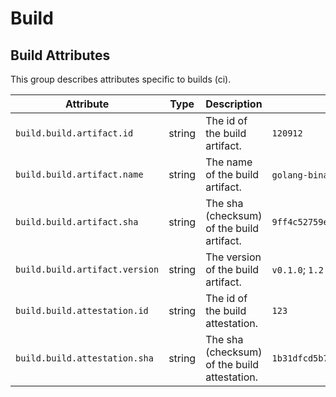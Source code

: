 


<!--- Hugo front matter used to generate the website version of this page:
--->

<!-- NOTE: THIS FILE IS AUTOGENERATED. DO NOT EDIT BY HAND. -->
<!-- see templates/registry/markdown/attribute_namespace.md.j2 -->

# Build



## Build Attributes

This group describes attributes specific to builds (ci).


| Attribute  | Type | Description  | Examples  | Stability |
|---|---|---|---|---|
| `build.build.artifact.id` | string | The id of the build artifact. | `120912` | ![Experimental](https://img.shields.io/badge/-experimental-blue) |
| `build.build.artifact.name` | string | The name of the build artifact. | `golang-binary-amd64-v0.1.0`; `docker-image-amd64-v0.1.0` | ![Experimental](https://img.shields.io/badge/-experimental-blue) |
| `build.build.artifact.sha` | string | The sha (checksum) of the build artifact. | `9ff4c52759e2c4ac70b7d517bc7fcdc1cda631ca0045271ddd1b192544f8a3e9` | ![Experimental](https://img.shields.io/badge/-experimental-blue) |
| `build.build.artifact.version` | string | The version of the build artifact. | `v0.1.0`; `1.2.1`; `122691-build` | ![Experimental](https://img.shields.io/badge/-experimental-blue) |
| `build.build.attestation.id` | string | The id of the build attestation. | `123` | ![Experimental](https://img.shields.io/badge/-experimental-blue) |
| `build.build.attestation.sha` | string | The sha (checksum) of the build attestation. | `1b31dfcd5b7f9267bf2ff47651df1cfb9147b9e4df1f335accf65b4cda498408` | ![Experimental](https://img.shields.io/badge/-experimental-blue) |


